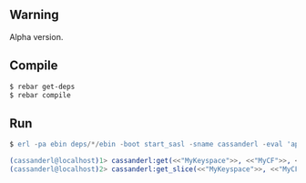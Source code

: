## Warning
Alpha version.

## Compile

```bash
$ rebar get-deps
$ rebar compile
```
## Run

```erlang
$ erl -pa ebin deps/*/ebin -boot start_sasl -sname cassanderl -eval 'application:start(cassanderl).'

(cassanderl@localhost)1> cassanderl:get(<<"MyKeyspace">>, <<"MyCF">>, <<"Key">>, <<"Column">>).
(cassanderl@localhost)2> cassanderl:get_slice(<<"MyKeyspace">>, <<"MyCF">>, <<"Key">>).
```
